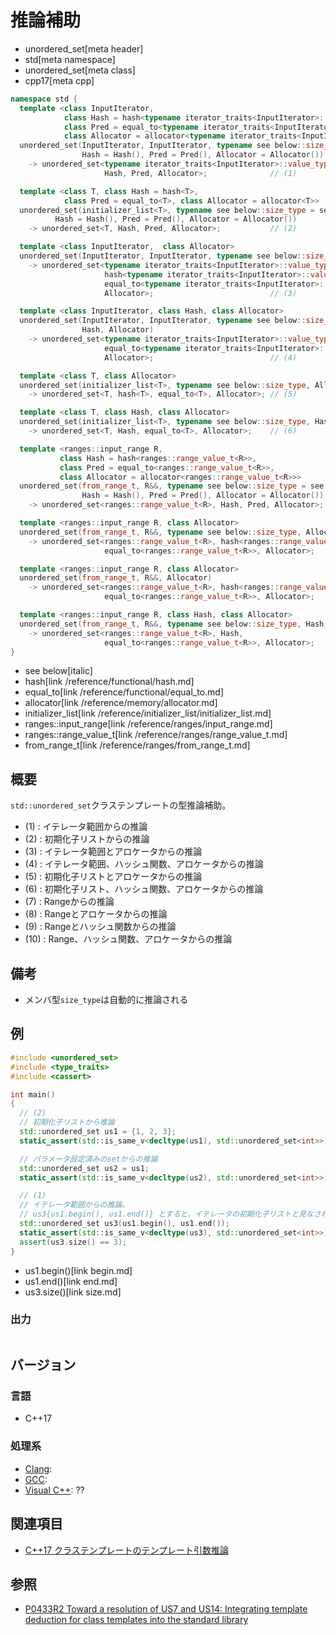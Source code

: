 # 推論補助
* unordered_set[meta header]
* std[meta namespace]
* unordered_set[meta class]
* cpp17[meta cpp]

```cpp
namespace std {
  template <class InputIterator,
            class Hash = hash<typename iterator_traits<InputIterator>::value_type>,
            class Pred = equal_to<typename iterator_traits<InputIterator>::value_type>,
            class Allocator = allocator<typename iterator_traits<InputIterator>::value_type>>
  unordered_set(InputIterator, InputIterator, typename see below::size_type = see below,
                Hash = Hash(), Pred = Pred(), Allocator = Allocator())
    -> unordered_set<typename iterator_traits<InputIterator>::value_type,
                     Hash, Pred, Allocator>;              // (1)

  template <class T, class Hash = hash<T>,
            class Pred = equal_to<T>, class Allocator = allocator<T>>
  unordered_set(initializer_list<T>, typename see below::size_type = see below,
          Hash = Hash(), Pred = Pred(), Allocator = Allocator())
    -> unordered_set<T, Hash, Pred, Allocator>;           // (2)

  template <class InputIterator,  class Allocator>
  unordered_set(InputIterator, InputIterator, typename see below::size_type, Allocator)
    -> unordered_set<typename iterator_traits<InputIterator>::value_type,
                     hash<typename iterator_traits<InputIterator>::value_type>,
                     equal_to<typename iterator_traits<InputIterator>::value_type>,
                     Allocator>;                          // (3)

  template <class InputIterator, class Hash, class Allocator>
  unordered_set(InputIterator, InputIterator, typename see below::size_type,
                Hash, Allocator)
    -> unordered_set<typename iterator_traits<InputIterator>::value_type, Hash,
                     equal_to<typename iterator_traits<InputIterator>::value_type>,
                     Allocator>;                          // (4)

  template <class T, class Allocator>
  unordered_set(initializer_list<T>, typename see below::size_type, Allocator)
    -> unordered_set<T, hash<T>, equal_to<T>, Allocator>; // (5)

  template <class T, class Hash, class Allocator>
  unordered_set(initializer_list<T>, typename see below::size_type, Hash, Allocator)
    -> unordered_set<T, Hash, equal_to<T>, Allocator>;    // (6)

  template <ranges::input_range R,
           class Hash = hash<ranges::range_value_t<R>>,
           class Pred = equal_to<ranges::range_value_t<R>>,
           class Allocator = allocator<ranges::range_value_t<R>>>
  unordered_set(from_range_t, R&&, typename see below::size_type = see below,
                Hash = Hash(), Pred = Pred(), Allocator = Allocator())
    -> unordered_set<ranges::range_value_t<R>, Hash, Pred, Allocator>; // (7) C++23から

  template <ranges::input_range R, class Allocator>
  unordered_set(from_range_t, R&&, typename see below::size_type, Allocator)
    -> unordered_set<ranges::range_value_t<R>, hash<ranges::range_value_t<R>>,
                     equal_to<ranges::range_value_t<R>>, Allocator>;   // (8) C++23から

  template <ranges::input_range R, class Allocator>
  unordered_set(from_range_t, R&&, Allocator)
    -> unordered_set<ranges::range_value_t<R>, hash<ranges::range_value_t<R>>,
                     equal_to<ranges::range_value_t<R>>, Allocator>;   // (9) C++23から

  template <ranges::input_range R, class Hash, class Allocator>
  unordered_set(from_range_t, R&&, typename see below::size_type, Hash, Allocator)
    -> unordered_set<ranges::range_value_t<R>, Hash,
                     equal_to<ranges::range_value_t<R>>, Allocator>;   // (10) C++23から
}
```
* see below[italic]
* hash[link /reference/functional/hash.md]
* equal_to[link /reference/functional/equal_to.md]
* allocator[link /reference/memory/allocator.md]
* initializer_list[link /reference/initializer_list/initializer_list.md]
* ranges::input_range[link /reference/ranges/input_range.md]
* ranges::range_value_t[link /reference/ranges/range_value_t.md]
* from_range_t[link /reference/ranges/from_range_t.md]

## 概要
`std::unordered_set`クラステンプレートの型推論補助。

- (1) : イテレータ範囲からの推論
- (2) : 初期化子リストからの推論
- (3) : イテレータ範囲とアロケータからの推論
- (4) : イテレータ範囲、ハッシュ関数、アロケータからの推論
- (5) : 初期化子リストとアロケータからの推論
- (6) : 初期化子リスト、ハッシュ関数、アロケータからの推論
- (7) : Rangeからの推論
- (8) : Rangeとアロケータからの推論
- (9) : Rangeとハッシュ関数からの推論
- (10) : Range、ハッシュ関数、アロケータからの推論


## 備考
- メンバ型`size_type`は自動的に推論される


## 例
```cpp example
#include <unordered_set>
#include <type_traits>
#include <cassert>

int main()
{
  // (2)
  // 初期化子リストから推論
  std::unordered_set us1 = {1, 2, 3};
  static_assert(std::is_same_v<decltype(us1), std::unordered_set<int>>);

  // パラメータ設定済みのsetからの推論
  std::unordered_set us2 = us1;
  static_assert(std::is_same_v<decltype(us2), std::unordered_set<int>>);

  // (1)
  // イテレータ範囲からの推論。
  // us3{us1.begin(), us1.end()} とすると、イテレータの初期化子リストと見なされてしまうので注意
  std::unordered_set us3(us1.begin(), us1.end());
  static_assert(std::is_same_v<decltype(us3), std::unordered_set<int>>);
  assert(us3.size() == 3);
}
```
* us1.begin()[link begin.md]
* us1.end()[link end.md]
* us3.size()[link size.md]

### 出力
```
```


## バージョン
### 言語
- C++17

### 処理系
- [Clang](/implementation.md#clang):
- [GCC](/implementation.md#gcc):
- [Visual C++](/implementation.md#visual_cpp): ??


## 関連項目
- [C++17 クラステンプレートのテンプレート引数推論](/lang/cpp17/type_deduction_for_class_templates.md)


## 参照
- [P0433R2 Toward a resolution of US7 and US14: Integrating template deduction for class templates into the standard library](http://www.open-std.org/jtc1/sc22/wg21/docs/papers/2017/p0433r2.html)

